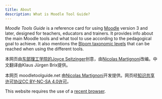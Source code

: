 ```yaml
---
title: About
description: What is Moodle Tool Guide?
---
```


_Moodle Tools Guide_ is a reference card for using [Moodle][moodle] version 3 and later, designed for teachers, educators and trainers. It provides info about the main Moodle tools and what tool to use according to the pedagogical goal to achieve. It also mentions the [Bloom taxonomic levels][bloom] that can be reached when using the different tools.

本网页由[东部理工学院的](https://www.eit.ac.nz/)[Joyce Seitzinger](https://twitter.com/catspyjamasnz)创意，由[Nicolas Martignoni](https://blog.martignoni.net/a-propos/)改编。中文翻译由Klaus Jürgen Brix提供。

本网页 moodletoolguide.net 由[Nicolas Martignoni](https://blog.martignoni.net/a-propos/)开发提供。网页经[知识共享许可协议CC BY-NC-SA 4.0许可](https://creativecommons.org/licenses/by-nc-sa/4.0/)。

This website requires the use of a [recent browser][browser].

 [moodle]: https://moodle.org/
 [bloom]: https://en.wikipedia.org/wiki/Bloom%27s_taxonomy
 [cc]: https://creativecommons.org/licenses/by-nc-sa/4.0/
 [browser]: https://browsehappy.com/
 [nm]: https://blog.martignoni.net/a-propos/
